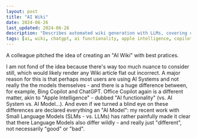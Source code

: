 ```yaml
---
layout: post
title: "AI Wiki"
date: 2024-06-26
last_updated: 2024-06-26
description: "Describes automated wiki generation with LLMs, covering content sourcing, organizational structures, and best practices for quality control."
tags: [ai, wiki, chatgpt, ai functionality, apple intelligence, copilot]
---
```


A colleague pitched the idea of creating an "AI Wiki" with best pratices.

I am not fond of the idea because there's way too much nuance to consider still, which would likely render any Wiki article flat out incorrect. A major reason for this is that perhaps most users are using AI Systems and not really the the models themselves - and there is a huge difference between, for example, Bing Copilot and ChatGPT. Office Copilot again is a different matter, akin to "Apple Intelligence" - dubbed "AI functionality" (vs. AI System vs. AI Model...). And even if we turned a blind eye on these differences are declared everything an "AI Model": my recent work with Small Language Models (SLMs - vs. LLMs) has rather painfully made it clear that there Language Models also differ wildly - and really just "different", not necessarily "good" or "bad".